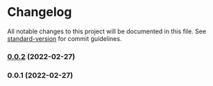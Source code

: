 # Changelog

All notable changes to this project will be documented in this file. See [standard-version](https://github.com/conventional-changelog/standard-version) for commit guidelines.

### [0.0.2](https://github.com/xRdev38/real-world/compare/v0.0.1...v0.0.2) (2022-02-27)

### 0.0.1 (2022-02-27)
